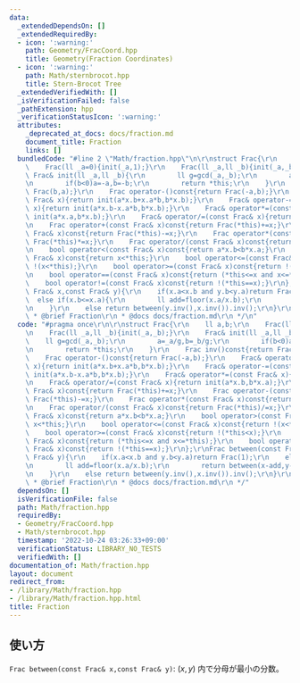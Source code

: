 ```yaml
---
data:
  _extendedDependsOn: []
  _extendedRequiredBy:
  - icon: ':warning:'
    path: Geometry/FracCoord.hpp
    title: Geometry(Fraction Coordinates)
  - icon: ':warning:'
    path: Math/sternbrocot.hpp
    title: Stern-Brocot Tree
  _extendedVerifiedWith: []
  _isVerificationFailed: false
  _pathExtension: hpp
  _verificationStatusIcon: ':warning:'
  attributes:
    _deprecated_at_docs: docs/fraction.md
    document_title: Fraction
    links: []
  bundledCode: "#line 2 \"Math/fraction.hpp\"\n\r\nstruct Frac{\r\n    ll a,b;\r\n\
    \    Frac(ll _a=0){init(_a,1);}\r\n    Frac(ll _a,ll _b){init(_a,_b);}\r\n   \
    \ Frac& init(ll _a,ll _b){\r\n        ll g=gcd(_a,_b);\r\n        a=_a/g,b=_b/g;\r\
    \n        if(b<0)a=-a,b=-b;\r\n        return *this;\r\n    }\r\n    Frac inv()const{return\
    \ Frac(b,a);}\r\n    Frac operator-()const{return Frac(-a,b);}\r\n    Frac& operator+=(const\
    \ Frac& x){return init(a*x.b+x.a*b,b*x.b);}\r\n    Frac& operator-=(const Frac&\
    \ x){return init(a*x.b-x.a*b,b*x.b);}\r\n    Frac& operator*=(const Frac& x){return\
    \ init(a*x.a,b*x.b);}\r\n    Frac& operator/=(const Frac& x){return init(a*x.b,b*x.a);}\r\
    \n    Frac operator+(const Frac& x)const{return Frac(*this)+=x;}\r\n    Frac operator-(const\
    \ Frac& x)const{return Frac(*this)-=x;}\r\n    Frac operator*(const Frac& x)const{return\
    \ Frac(*this)*=x;}\r\n    Frac operator/(const Frac& x)const{return Frac(*this)/=x;}\r\
    \n    bool operator<(const Frac& x)const{return a*x.b<b*x.a;}\r\n    bool operator>(const\
    \ Frac& x)const{return x<*this;}\r\n    bool operator<=(const Frac& x)const{return\
    \ !(x<*this);}\r\n    bool operator>=(const Frac& x)const{return !(*this<x);}\r\
    \n    bool operator==(const Frac& x)const{return (*this<=x and x<=*this);}\r\n\
    \    bool operator!=(const Frac& x)const{return !(*this==x);}\r\n};\r\nFrac between(const\
    \ Frac& x,const Frac& y){\r\n    if(x.a<x.b and y.b<y.a)return Frac(1);\r\n  \
    \  else if(x.b<=x.a){\r\n        ll add=floor(x.a/x.b);\r\n        return between(x-add,y-add)+add;\r\
    \n    }\r\n    else return between(y.inv(),x.inv()).inv();\r\n}\r\n\r\n/**\r\n\
    \ * @brief Fraction\r\n * @docs docs/fraction.md\r\n */\n"
  code: "#pragma once\r\n\r\nstruct Frac{\r\n    ll a,b;\r\n    Frac(ll _a=0){init(_a,1);}\r\
    \n    Frac(ll _a,ll _b){init(_a,_b);}\r\n    Frac& init(ll _a,ll _b){\r\n    \
    \    ll g=gcd(_a,_b);\r\n        a=_a/g,b=_b/g;\r\n        if(b<0)a=-a,b=-b;\r\
    \n        return *this;\r\n    }\r\n    Frac inv()const{return Frac(b,a);}\r\n\
    \    Frac operator-()const{return Frac(-a,b);}\r\n    Frac& operator+=(const Frac&\
    \ x){return init(a*x.b+x.a*b,b*x.b);}\r\n    Frac& operator-=(const Frac& x){return\
    \ init(a*x.b-x.a*b,b*x.b);}\r\n    Frac& operator*=(const Frac& x){return init(a*x.a,b*x.b);}\r\
    \n    Frac& operator/=(const Frac& x){return init(a*x.b,b*x.a);}\r\n    Frac operator+(const\
    \ Frac& x)const{return Frac(*this)+=x;}\r\n    Frac operator-(const Frac& x)const{return\
    \ Frac(*this)-=x;}\r\n    Frac operator*(const Frac& x)const{return Frac(*this)*=x;}\r\
    \n    Frac operator/(const Frac& x)const{return Frac(*this)/=x;}\r\n    bool operator<(const\
    \ Frac& x)const{return a*x.b<b*x.a;}\r\n    bool operator>(const Frac& x)const{return\
    \ x<*this;}\r\n    bool operator<=(const Frac& x)const{return !(x<*this);}\r\n\
    \    bool operator>=(const Frac& x)const{return !(*this<x);}\r\n    bool operator==(const\
    \ Frac& x)const{return (*this<=x and x<=*this);}\r\n    bool operator!=(const\
    \ Frac& x)const{return !(*this==x);}\r\n};\r\nFrac between(const Frac& x,const\
    \ Frac& y){\r\n    if(x.a<x.b and y.b<y.a)return Frac(1);\r\n    else if(x.b<=x.a){\r\
    \n        ll add=floor(x.a/x.b);\r\n        return between(x-add,y-add)+add;\r\
    \n    }\r\n    else return between(y.inv(),x.inv()).inv();\r\n}\r\n\r\n/**\r\n\
    \ * @brief Fraction\r\n * @docs docs/fraction.md\r\n */"
  dependsOn: []
  isVerificationFile: false
  path: Math/fraction.hpp
  requiredBy:
  - Geometry/FracCoord.hpp
  - Math/sternbrocot.hpp
  timestamp: '2022-10-24 03:26:33+09:00'
  verificationStatus: LIBRARY_NO_TESTS
  verifiedWith: []
documentation_of: Math/fraction.hpp
layout: document
redirect_from:
- /library/Math/fraction.hpp
- /library/Math/fraction.hpp.html
title: Fraction
---
```

## 使い方

`Frac between(const Frac& x,const Frac& y)`: $(x,y)$ 内で分母が最小の分数。